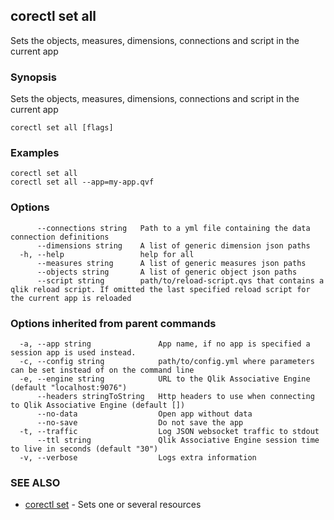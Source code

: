 ## corectl set all

Sets the objects, measures, dimensions, connections and script in the current app

### Synopsis

Sets the objects, measures, dimensions, connections and script in the current app

```
corectl set all [flags]
```

### Examples

```
corectl set all
corectl set all --app=my-app.qvf
```

### Options

```
      --connections string   Path to a yml file containing the data connection definitions
      --dimensions string    A list of generic dimension json paths
  -h, --help                 help for all
      --measures string      A list of generic measures json paths
      --objects string       A list of generic object json paths
      --script string        path/to/reload-script.qvs that contains a qlik reload script. If omitted the last specified reload script for the current app is reloaded
```

### Options inherited from parent commands

```
  -a, --app string               App name, if no app is specified a session app is used instead.
  -c, --config string            path/to/config.yml where parameters can be set instead of on the command line
  -e, --engine string            URL to the Qlik Associative Engine (default "localhost:9076")
      --headers stringToString   Http headers to use when connecting to Qlik Associative Engine (default [])
      --no-data                  Open app without data
      --no-save                  Do not save the app
  -t, --traffic                  Log JSON websocket traffic to stdout
      --ttl string               Qlik Associative Engine session time to live in seconds (default "30")
  -v, --verbose                  Logs extra information
```

### SEE ALSO

* [corectl set](corectl_set.md)	 - Sets one or several resources

